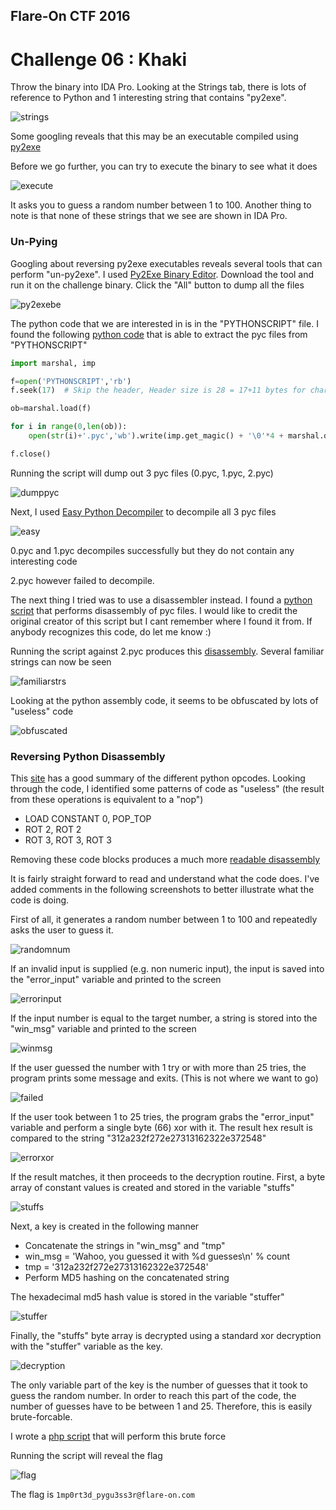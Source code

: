 ## Flare-On CTF 2016
# Challenge 06 : Khaki

Throw the binary into IDA Pro. Looking at the Strings tab, there is lots of reference to Python and 1 interesting string that contains "py2exe".

![strings](img/01.png)

Some googling reveals that this may be an executable compiled using [py2exe](http://www.py2exe.org/)

Before we go further, you can try to execute the binary to see what it does

![execute](img/02.png)

It asks you to guess a random number between 1 to 100. Another thing to note is that none of these strings that we see are shown in IDA Pro.

### Un-Pying

Googling about reversing py2exe executables reveals several tools that can perform "un-py2exe". I used [Py2Exe Binary Editor](https://sourceforge.net/projects/p2ebe/). Download the tool and run it on the challenge binary. Click the "All" button to dump all the files

![py2exebe](img/03.png)

The python code that we are interested in is in the "PYTHONSCRIPT" file. I found the following [python code](extractpyc.py) that is able to extract the pyc files from "PYTHONSCRIPT"

```py
import marshal, imp

f=open('PYTHONSCRIPT','rb')
f.seek(17)  # Skip the header, Header size is 28 = 17+11 bytes for characters, l i b r a r y . z i p 

ob=marshal.load(f)

for i in range(0,len(ob)):
    open(str(i)+'.pyc','wb').write(imp.get_magic() + '\0'*4 + marshal.dumps(ob[i]))

f.close()
```

Running the script will dump out 3 pyc files (0.pyc, 1.pyc, 2.pyc)

![dumppyc](img/04.png)

Next, I used [Easy Python Decompiler](https://sourceforge.net/projects/easypythondecompiler/) to decompile all 3 pyc files

![easy](img/05.png)

0.pyc and 1.pyc decompiles successfully but they do not contain any interesting code

2.pyc however failed to decompile.

The next thing I tried was to use a disassembler instead. I found a [python script](disasm.py) that performs disassembly of pyc files. I would like to credit the original creator of this script but I cant remember where I found it from. If anybody recognizes this code, do let me know :)

Running the script against 2.pyc produces this [disassembly](2.dis). Several familiar strings can now be seen

![familiarstrs](img/06.png)

Looking at the python assembly code, it seems to be obfuscated by lots of "useless" code

![obfuscated](img/07.png)

### Reversing Python Disassembly

This [site](http://unpyc.sourceforge.net/Opcodes.html) has a good summary of the different python opcodes. Looking through the code, I identified some patterns of code as "useless" (the result from these operations is equivalent to a "nop")
- LOAD CONSTANT 0, POP_TOP
- ROT 2, ROT 2
- ROT 3, ROT 3, ROT 3

Removing these code blocks produces a much more [readable disassembly](2edit.dis)

It is fairly straight forward to read and understand what the code does. I've added comments in the following screenshots to better illustrate what the code is doing.

First of all, it generates a random number between 1 to 100 and repeatedly asks the user to guess it.

![randomnum](img/08.png)

If an invalid input is supplied (e.g. non numeric input), the input is saved into the "error_input" variable and printed to the screen

![errorinput](img/09.png)

If the input number is equal to the target number, a string is stored into the "win_msg" variable and printed to the screen

![winmsg](img/10.png)

If the user guessed the number with 1 try or with more than 25 tries, the program prints some message and exits. (This is not where we want to go)

![failed](img/11.png)

If the user took between 1 to 25 tries, the program grabs the "error_input" variable and perform a single byte (66) xor with it. The result hex result is compared to the string "312a232f272e27313162322e372548"

![errorxor](img/12.png)

If the result matches, it then proceeds to the decryption routine. First, a byte array of constant values is created and stored in the variable "stuffs"

![stuffs](img/13.png)

Next, a key is created in the following manner
- Concatenate the strings in "win_msg" and "tmp"
 - win_msg = 'Wahoo, you guessed it with %d guesses\n' % count
 - tmp = '312a232f272e27313162322e372548'
- Perform MD5 hashing on the concatenated string

The hexadecimal md5 hash value is stored in the variable "stuffer"

![stuffer](img/14.png)

Finally, the "stuffs" byte array is decrypted using a standard xor decryption with the "stuffer" variable as the key.

![decryption](img/15.png)

The only variable part of the key is the number of guesses that it took to guess the random number. In order to reach this part of the code, the number of guesses have to be between 1 and 25. Therefore, this is easily brute-forcable.

I wrote a [php script](soln.php) that will perform this brute force

Running the script will reveal the flag

![flag](img/16.png)

The flag is `1mp0rt3d_pygu3ss3r@flare-on.com`


